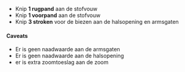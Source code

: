 *   Knip **1 rugpand** aan de stofvouw
*   Knip **1 voorpand** aan de stofvouw
*   Knip **3 stroken** voor de biezen aan de halsopening en armsgaten

<Warning>

#### Caveats

*   Er is geen naadwaarde aan de armsgaten
*   Er is geen naadwaarde aan de halsopening
*   er is extra zoomtoeslag aan de zoom

</Warning>
